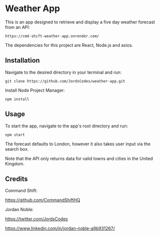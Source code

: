 # Weather App

This is an app designed to retrieve and display a five day weather forecast from an API: 

`https://cmd-shift-weather-app.onrender.com/`

The dependencies for this project are React, Node.js and axios.

## Installation

Navigate to the desired directory in your terminal and run: 

`git clone https://github.com/JordsCodes/weather-app.git`

Install Node Project Manager:

`npm install`

## Usage

To start the app, navigate to the app's root directory and run: 

`npm start`

The forecast defaults to London, however it also takes user input via the search box.

Note that the API only returns data for valid towns and cities in the United Kingdom.


## Credits

Command Shift:

https://github.com/CommandShiftHQ

Jordan Noble:

https://twitter.com/JordsCodes

https://www.linkedin.com/in/jordan-noble-a9b931267/




